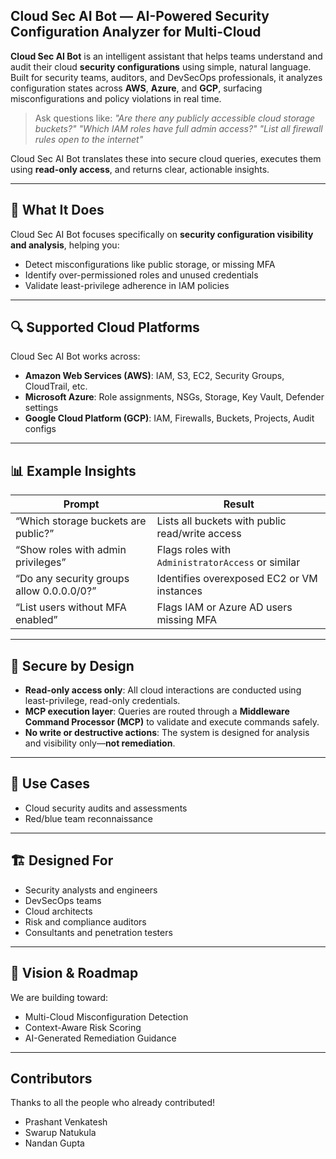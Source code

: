 ## **Cloud Sec AI Bot — AI-Powered Security Configuration Analyzer for Multi-Cloud**



**Cloud Sec AI Bot** is an intelligent assistant that helps teams understand and audit their cloud **security configurations** using simple, natural language. Built for security teams, auditors, and DevSecOps professionals, it analyzes configuration states across **AWS**, **Azure**, and **GCP**, surfacing misconfigurations and policy violations in real time.

> Ask questions like:
> *"Are there any publicly accessible cloud storage buckets?"*
> *"Which IAM roles have full admin access?"*
> *"List all firewall rules open to the internet"*

Cloud Sec AI Bot translates these into secure cloud queries, executes them using **read-only access**, and returns clear, actionable insights.

---

## 🧠 What It Does

Cloud Sec AI Bot focuses specifically on **security configuration visibility and analysis**, helping you:

* Detect misconfigurations like public storage, or missing MFA
* Identify over-permissioned roles and unused credentials
* Validate least-privilege adherence in IAM policies

---

## 🔍 Supported Cloud Platforms

Cloud Sec AI Bot works across:

* **Amazon Web Services (AWS)**: IAM, S3, EC2, Security Groups, CloudTrail, etc.
* **Microsoft Azure**: Role assignments, NSGs, Storage, Key Vault, Defender settings
* **Google Cloud Platform (GCP)**: IAM, Firewalls, Buckets, Projects, Audit configs

---

## 📊 Example Insights

| Prompt                                    | Result                                            |
| ----------------------------------------- | ------------------------------------------------- |
| “Which storage buckets are public?”       | Lists all buckets with public read/write access   |
| “Show roles with admin privileges”        | Flags roles with `AdministratorAccess` or similar |
| “Do any security groups allow 0.0.0.0/0?” | Identifies overexposed EC2 or VM instances        |
| “List users without MFA enabled”          | Flags IAM or Azure AD users missing MFA           |

---

## 🔐 Secure by Design

* **Read-only access only**: All cloud interactions are conducted using least-privilege, read-only credentials.
* **MCP execution layer**: Queries are routed through a **Middleware Command Processor (MCP)** to validate and execute commands safely.
* **No write or destructive actions**: The system is designed for analysis and visibility only—**not remediation**.

---

## 🎯 Use Cases

* Cloud security audits and assessments
* Red/blue team reconnaissance

---

## 🏗️ Designed For

* Security analysts and engineers
* DevSecOps teams
* Cloud architects
* Risk and compliance auditors
* Consultants and penetration testers

---

## 🚀 Vision & Roadmap

We are building toward:

* Multi-Cloud Misconfiguration Detection
* Context-Aware Risk Scoring
* AI-Generated Remediation Guidance


---

## Contributors

Thanks to all the people who already contributed!
* Prashant Venkatesh
* Swarup Natukula
* Nandan Gupta
